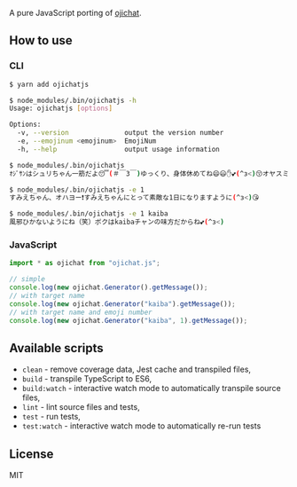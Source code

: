 A pure JavaScript porting of [ojichat](https://github.com/greymd/ojichat).

## How to use

### CLI

```sh
$ yarn add ojichatjs

$ node_modules/.bin/ojichatjs -h
Usage: ojichatjs [options]

Options:
  -v, --version              output the version number
  -e, --emojinum <emojinum>  EmojiNum
  -h, --help                 output usage information

$ node_modules/.bin/ojichatjs
ｵｼﾞｻﾝはシュリちゃん一筋だよ😴(＃￣З￣)ゆっくり、身体休めてね😄😃✋💕(^з<)😚オヤスミナサイ💤🛌

$ node_modules/.bin/ojichatjs -e 1
すみえちゃん、オハヨー❗すみえちゃんにとって素敵な1日になりますように(^з<)😘

$ node_modules/.bin/ojichatjs -e 1 kaiba
風邪ひかないようにね（笑）ボクはkaibaチャンの味方だからね💕(^з<)
```

### JavaScript

```JavaScript
import * as ojichat from "ojichat.js";

// simple
console.log(new ojichat.Generator().getMessage());
// with target name
console.log(new ojichat.Generator("kaiba").getMessage());
// with target name and emoji number
console.log(new ojichat.Generator("kaiba", 1).getMessage());
```

## Available scripts

+ `clean` - remove coverage data, Jest cache and transpiled files,
+ `build` - transpile TypeScript to ES6,
+ `build:watch` - interactive watch mode to automatically transpile source files,
+ `lint` - lint source files and tests,
+ `test` - run tests,
+ `test:watch` - interactive watch mode to automatically re-run tests

## License
MIT

